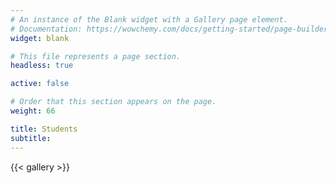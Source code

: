 ```yaml
---
# An instance of the Blank widget with a Gallery page element.
# Documentation: https://wowchemy.com/docs/getting-started/page-builder/
widget: blank

# This file represents a page section.
headless: true

active: false

# Order that this section appears on the page.
weight: 66

title: Students
subtitle:
---
```


{{< gallery >}}
